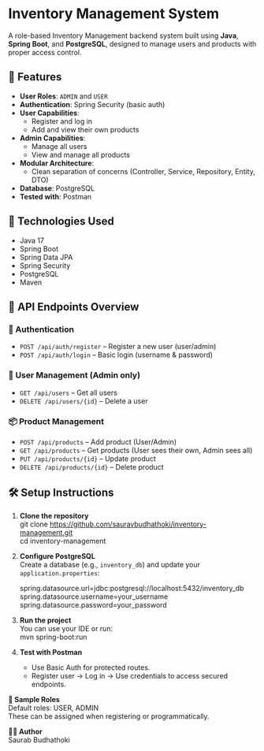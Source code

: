 # Inventory Management System

A role-based Inventory Management backend system built using **Java**, **Spring Boot**, and **PostgreSQL**, designed to manage users and products with proper access control.

## 🔐 Features

- **User Roles**: `ADMIN` and `USER`
- **Authentication**: Spring Security (basic auth)
- **User Capabilities**:
  - Register and log in
  - Add and view their own products
- **Admin Capabilities**:
  - Manage all users
  - View and manage all products
- **Modular Architecture**:
  - Clean separation of concerns (Controller, Service, Repository, Entity, DTO)
- **Database**: PostgreSQL
- **Tested with**: Postman

## 📁 Technologies Used

- Java 17
- Spring Boot
- Spring Data JPA
- Spring Security
- PostgreSQL
- Maven

## 🚀 API Endpoints Overview

### 🔑 Authentication

- `POST /api/auth/register` – Register a new user (user/admin)
- `POST /api/auth/login` – Basic login (username & password)

### 👥 User Management (Admin only)

- `GET /api/users` – Get all users
- `DELETE /api/users/{id}` – Delete a user

### 📦 Product Management

- `POST /api/products` – Add product (User/Admin)
- `GET /api/products` – Get products (User sees their own, Admin sees all)
- `PUT /api/products/{id}` – Update product
- `DELETE /api/products/{id}` – Delete product
  

## 🛠 Setup Instructions

1. **Clone the repository**  
   git clone https://github.com/sauravbudhathoki/inventory-management.git  
   cd inventory-management  
2. **Configure PostgreSQL**  
   Create a database (e.g., `inventory_db`) and update your `application.properties`:

   spring.datasource.url=jdbc:postgresql://localhost:5432/inventory_db  
   spring.datasource.username=your_username  
   spring.datasource.password=your_password
   
4. **Run the project**  
   You can use your IDE or run:  
   mvn spring-boot:run  
5. **Test with Postman**  
   - Use Basic Auth for protected routes.  
   - Register user → Log in → Use credentials to access secured endpoints.

**📸 Sample Roles**  
Default roles: USER, ADMIN  
These can be assigned when registering or programmatically.

**🧑‍💻 Author**  
Saurab Budhathoki



